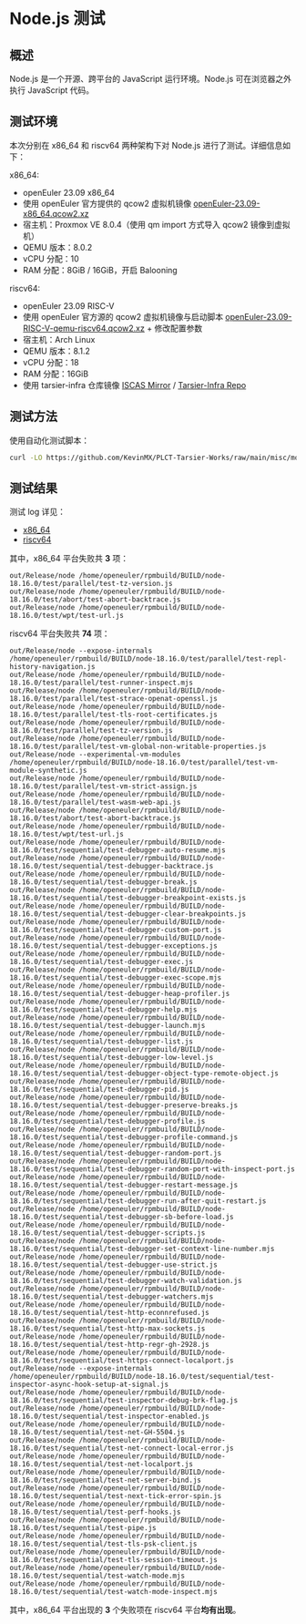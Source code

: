 # Node.js 测试

## 概述

Node.js 是一个开源、跨平台的 JavaScript 运行环境。Node.js 可在浏览器之外执行 JavaScript 代码。

## 测试环境

本次分别在 x86_64 和 riscv64 两种架构下对 Node.js 进行了测试。详细信息如下：

x86_64:
- openEuler 23.09 x86_64
- 使用 openEuler 官方提供的 qcow2 虚拟机镜像 [openEuler-23.09-x86_64.qcow2.xz](https://repo.openeuler.org/openEuler-23.09/virtual_machine_img/x86_64/openEuler-23.09-x86_64.qcow2.xz)
- 宿主机：Proxmox VE 8.0.4（使用 qm import 方式导入 qcow2 镜像到虚拟机）
- QEMU 版本：8.0.2
- vCPU 分配：10
- RAM 分配：8GiB / 16GiB，开启 Balooning

riscv64:
- openEuler 23.09 RISC-V
- 使用 openEuler 官方源的 qcow2 虚拟机镜像与启动脚本 [openEuler-23.09-RISC-V-qemu-riscv64.qcow2.xz](https://repo.openeuler.org/openEuler-23.09/virtual_machine_img/riscv64/openEuler-23.09-RISC-V-qemu-riscv64.qcow2.xz) + 修改配置参数
- 宿主机：Arch Linux
- QEMU 版本：8.1.2
- vCPU 分配：18
- RAM 分配：16GiB
- 使用 tarsier-infra 仓库镜像 [ISCAS Mirror](https://mirror.iscas.ac.cn/openeuler-sig-riscv/openEuler-RISC-V/testing/20231106/v0.1/repo/) / [Tarsier-Infra Repo](https://repo.tarsier-infra.com/openEuler-RISC-V/obs/hwobs_2309_20231106/)

## 测试方法

使用自动化测试脚本：

```bash
curl -LO https://github.com/KevinMX/PLCT-Tarsier-Works/raw/main/misc/month7/node/scripts/node_test.sh && bash node_test.sh
```

## 测试结果

测试 log 详见：

- [x86_64](https://github.com/KevinMX/PLCT-Tarsier-Works/tree/main/misc/month7/node/log/oEx86)
- [riscv64](https://github.com/KevinMX/PLCT-Tarsier-Works/tree/main/misc/month7/node/log/oERV)

其中，x86_64 平台失败共 **3** 项：

```
out/Release/node /home/openeuler/rpmbuild/BUILD/node-18.16.0/test/parallel/test-tz-version.js
out/Release/node /home/openeuler/rpmbuild/BUILD/node-18.16.0/test/abort/test-abort-backtrace.js
out/Release/node /home/openeuler/rpmbuild/BUILD/node-18.16.0/test/wpt/test-url.js
```

riscv64 平台失败共 **74** 项：

```
out/Release/node --expose-internals /home/openeuler/rpmbuild/BUILD/node-18.16.0/test/parallel/test-repl-history-navigation.js
out/Release/node /home/openeuler/rpmbuild/BUILD/node-18.16.0/test/parallel/test-runner-inspect.mjs
out/Release/node /home/openeuler/rpmbuild/BUILD/node-18.16.0/test/parallel/test-strace-openat-openssl.js
out/Release/node /home/openeuler/rpmbuild/BUILD/node-18.16.0/test/parallel/test-tls-root-certificates.js
out/Release/node /home/openeuler/rpmbuild/BUILD/node-18.16.0/test/parallel/test-tz-version.js
out/Release/node /home/openeuler/rpmbuild/BUILD/node-18.16.0/test/parallel/test-vm-global-non-writable-properties.js
out/Release/node --experimental-vm-modules /home/openeuler/rpmbuild/BUILD/node-18.16.0/test/parallel/test-vm-module-synthetic.js
out/Release/node /home/openeuler/rpmbuild/BUILD/node-18.16.0/test/parallel/test-vm-strict-assign.js
out/Release/node /home/openeuler/rpmbuild/BUILD/node-18.16.0/test/parallel/test-wasm-web-api.js
out/Release/node /home/openeuler/rpmbuild/BUILD/node-18.16.0/test/abort/test-abort-backtrace.js
out/Release/node /home/openeuler/rpmbuild/BUILD/node-18.16.0/test/wpt/test-url.js
out/Release/node /home/openeuler/rpmbuild/BUILD/node-18.16.0/test/sequential/test-debugger-auto-resume.mjs
out/Release/node /home/openeuler/rpmbuild/BUILD/node-18.16.0/test/sequential/test-debugger-backtrace.js
out/Release/node /home/openeuler/rpmbuild/BUILD/node-18.16.0/test/sequential/test-debugger-break.js
out/Release/node /home/openeuler/rpmbuild/BUILD/node-18.16.0/test/sequential/test-debugger-breakpoint-exists.js
out/Release/node /home/openeuler/rpmbuild/BUILD/node-18.16.0/test/sequential/test-debugger-clear-breakpoints.js
out/Release/node /home/openeuler/rpmbuild/BUILD/node-18.16.0/test/sequential/test-debugger-custom-port.js
out/Release/node /home/openeuler/rpmbuild/BUILD/node-18.16.0/test/sequential/test-debugger-exceptions.js
out/Release/node /home/openeuler/rpmbuild/BUILD/node-18.16.0/test/sequential/test-debugger-exec.js
out/Release/node /home/openeuler/rpmbuild/BUILD/node-18.16.0/test/sequential/test-debugger-exec-scope.mjs
out/Release/node /home/openeuler/rpmbuild/BUILD/node-18.16.0/test/sequential/test-debugger-heap-profiler.js
out/Release/node /home/openeuler/rpmbuild/BUILD/node-18.16.0/test/sequential/test-debugger-help.mjs
out/Release/node /home/openeuler/rpmbuild/BUILD/node-18.16.0/test/sequential/test-debugger-launch.mjs
out/Release/node /home/openeuler/rpmbuild/BUILD/node-18.16.0/test/sequential/test-debugger-list.js
out/Release/node /home/openeuler/rpmbuild/BUILD/node-18.16.0/test/sequential/test-debugger-low-level.js
out/Release/node /home/openeuler/rpmbuild/BUILD/node-18.16.0/test/sequential/test-debugger-object-type-remote-object.js
out/Release/node /home/openeuler/rpmbuild/BUILD/node-18.16.0/test/sequential/test-debugger-pid.js
out/Release/node /home/openeuler/rpmbuild/BUILD/node-18.16.0/test/sequential/test-debugger-preserve-breaks.js
out/Release/node /home/openeuler/rpmbuild/BUILD/node-18.16.0/test/sequential/test-debugger-profile.js
out/Release/node /home/openeuler/rpmbuild/BUILD/node-18.16.0/test/sequential/test-debugger-profile-command.js
out/Release/node /home/openeuler/rpmbuild/BUILD/node-18.16.0/test/sequential/test-debugger-random-port.js
out/Release/node /home/openeuler/rpmbuild/BUILD/node-18.16.0/test/sequential/test-debugger-random-port-with-inspect-port.js
out/Release/node /home/openeuler/rpmbuild/BUILD/node-18.16.0/test/sequential/test-debugger-restart-message.js
out/Release/node /home/openeuler/rpmbuild/BUILD/node-18.16.0/test/sequential/test-debugger-run-after-quit-restart.js
out/Release/node /home/openeuler/rpmbuild/BUILD/node-18.16.0/test/sequential/test-debugger-sb-before-load.js
out/Release/node /home/openeuler/rpmbuild/BUILD/node-18.16.0/test/sequential/test-debugger-scripts.js
out/Release/node /home/openeuler/rpmbuild/BUILD/node-18.16.0/test/sequential/test-debugger-set-context-line-number.mjs
out/Release/node /home/openeuler/rpmbuild/BUILD/node-18.16.0/test/sequential/test-debugger-use-strict.js
out/Release/node /home/openeuler/rpmbuild/BUILD/node-18.16.0/test/sequential/test-debugger-watch-validation.js
out/Release/node /home/openeuler/rpmbuild/BUILD/node-18.16.0/test/sequential/test-debugger-watchers.mjs
out/Release/node /home/openeuler/rpmbuild/BUILD/node-18.16.0/test/sequential/test-http-econnrefused.js
out/Release/node /home/openeuler/rpmbuild/BUILD/node-18.16.0/test/sequential/test-http-max-sockets.js
out/Release/node /home/openeuler/rpmbuild/BUILD/node-18.16.0/test/sequential/test-http-regr-gh-2928.js
out/Release/node /home/openeuler/rpmbuild/BUILD/node-18.16.0/test/sequential/test-https-connect-localport.js
out/Release/node --expose-internals /home/openeuler/rpmbuild/BUILD/node-18.16.0/test/sequential/test-inspector-async-hook-setup-at-signal.js
out/Release/node /home/openeuler/rpmbuild/BUILD/node-18.16.0/test/sequential/test-inspector-debug-brk-flag.js
out/Release/node /home/openeuler/rpmbuild/BUILD/node-18.16.0/test/sequential/test-inspector-enabled.js
out/Release/node /home/openeuler/rpmbuild/BUILD/node-18.16.0/test/sequential/test-net-GH-5504.js
out/Release/node /home/openeuler/rpmbuild/BUILD/node-18.16.0/test/sequential/test-net-connect-local-error.js
out/Release/node /home/openeuler/rpmbuild/BUILD/node-18.16.0/test/sequential/test-net-localport.js
out/Release/node /home/openeuler/rpmbuild/BUILD/node-18.16.0/test/sequential/test-net-server-bind.js
out/Release/node /home/openeuler/rpmbuild/BUILD/node-18.16.0/test/sequential/test-next-tick-error-spin.js
out/Release/node /home/openeuler/rpmbuild/BUILD/node-18.16.0/test/sequential/test-perf-hooks.js
out/Release/node /home/openeuler/rpmbuild/BUILD/node-18.16.0/test/sequential/test-pipe.js
out/Release/node /home/openeuler/rpmbuild/BUILD/node-18.16.0/test/sequential/test-tls-psk-client.js
out/Release/node /home/openeuler/rpmbuild/BUILD/node-18.16.0/test/sequential/test-tls-session-timeout.js
out/Release/node /home/openeuler/rpmbuild/BUILD/node-18.16.0/test/sequential/test-watch-mode.mjs
out/Release/node /home/openeuler/rpmbuild/BUILD/node-18.16.0/test/sequential/test-watch-mode-inspect.mjs
```

其中，x86_64 平台出现的 **3** 个失败项在 riscv64 平台**均有出现**。